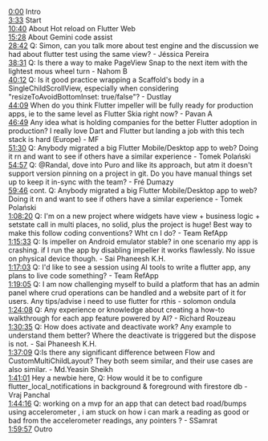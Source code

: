 [0:00](https://www.youtube.com/watch?v=h8W7oTazxys&t=0m00s) Intro  
[3:33](https://www.youtube.com/watch?v=h8W7oTazxys&t=3m33s) Start  
[10:40](https://www.youtube.com/watch?v=h8W7oTazxys&t=10m40s) About Hot reload on Flutter Web  
[15:28](https://www.youtube.com/watch?v=h8W7oTazxys&t=15m28s) About Gemini code assist  
[28:42](https://www.youtube.com/watch?v=h8W7oTazxys&t=28m42s) Q: Simon, can you talk more about test engine and the discussion we had about flutter test using the same view? - Jéssica Pereira  
[38:31](https://www.youtube.com/watch?v=h8W7oTazxys&t=38m31s) Q: Is there a way to make PageView Snap to the next item with the lightest mous wheel turn - Nahom B  
[40:12](https://www.youtube.com/watch?v=h8W7oTazxys&t=40m12s) Q: Is it good practice wrapping a Scaffold's body in a SingleChildScrollView, especially when considering "resizeToAvoidBottomInset: true/false"? - Dustlay  
[44:09](https://www.youtube.com/watch?v=h8W7oTazxys&t=44m09s) When do you think Flutter impeller will be fully ready for production apps, ie to the same level as Flutter Skia right now? - Pavan A  
[46:49](https://www.youtube.com/watch?v=h8W7oTazxys&t=46m49s) Any idea what is holding companies for the better Flutter adoption in production? I really love Dart and Flutter but landing a job with this tech stack is hard (Europe) - MF  
[51:30](https://www.youtube.com/watch?v=h8W7oTazxys&t=51m30s) Q: Anybody migrated a big Flutter Mobile/Desktop app to web? Doing it rn and want to see if others have a similar experience - Tomek Polański  
[54:57](https://www.youtube.com/watch?v=h8W7oTazxys&t=54m57s) Q: @Randal, dove into Puro and like its approach, but atm it doesn't support version pinning on a project in git. Do you have manual things set up to keep it in-sync with the team? - Fré Dumazy  
[59:46](https://www.youtube.com/watch?v=h8W7oTazxys&t=59m46s) cont. Q: Anybody migrated a big Flutter Mobile/Desktop app to web? Doing it rn and want to see if others have a similar experience - Tomek Polański  
[1:08:20](https://www.youtube.com/watch?v=h8W7oTazxys&t=1h08m20s) Q: I'm on a new project where widgets have view + business logic + setstate call in multi places, no solid, plus the project is huge! Best way to make this follow coding conventions? Wht cn I do? - Team RefApp  
[1:15:33](https://www.youtube.com/watch?v=h8W7oTazxys&t=1h15m33s) Q: Is impeller on Android emulator stable? in one scenario my app is crashing. if I run the app by disabling impeller it works flawlessly. No issue on physical device though. - Sai Phaneesh K.H.  
[1:17:03](https://www.youtube.com/watch?v=h8W7oTazxys&t=1h17m03s) Q: I'd like to see a session using AI tools to write a flutter app, any plans to live code something? - Team RefApp  
[1:19:05](https://www.youtube.com/watch?v=h8W7oTazxys&t=1h19m05s) Q: I am now challenging myself to build a platform that has an admin panel where crud operations can be handled and a website part of it for users. Any tips/advise i need to use flutter for rthis - solomon ondula  
[1:24:08](https://www.youtube.com/watch?v=h8W7oTazxys&t=1h24m08s) Q: Any experience or knowledge about creating a how-to walkthrough for each app feature powered by AI?  - Richard Rouzeau  
[1:30:35](https://www.youtube.com/watch?v=h8W7oTazxys&t=1h30m35s) Q: How does activate and deactivate work? Any example to understand them better? Where the deactivate is triggered but the dispose is not. - Sai Phaneesh K.H.  
[1:37:09](https://www.youtube.com/watch?v=h8W7oTazxys&t=1h37m09s) Q:Is there any significant difference between Flow and CustomMultiChildLayout? They both seem similar, and their use cases are also similar. - Md.Yeasin Sheikh  
[1:41:01](https://www.youtube.com/watch?v=h8W7oTazxys&t=1h41m01s) Hey a newbie here, Q: How would it be to configure flutter_local_notifications in background & foreground with firestore db - Vraj Panchal  
[1:44:16](https://www.youtube.com/watch?v=h8W7oTazxys&t=1h44m16s) Q: working on a mvp for an app that can detect bad road/bumps using accelerometer , i am stuck on how i can mark a reading as good or bad from the accelerometer readings, any pointers ? - SSamrat  
[1:59:57](https://www.youtube.com/watch?v=h8W7oTazxys&t=1h59m57s) Outro  
